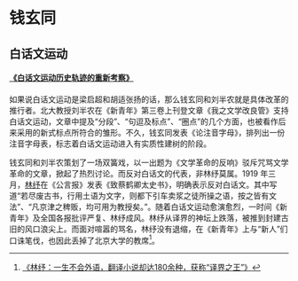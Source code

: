 # 钱玄同



## 白话文运动

#### [《白话文运动历史轨迹的重新考察》](https://www.zhihu.com/xen/market/pdf-view/paid_magazine/1394769650614411264)

如果说白话文运动是梁启超和胡适张扬的话，那么钱玄同和刘半农就是具体改革的推行者。北大教授刘半农在《新青年》第三卷上刊登文章《我之文学改良管》支持白话文运动，文章中提及“分段”、“句逗及标点”、“圈点”的几个方面，也被看作后来采用的新式标点所符合的雏形。不久，钱玄同发表《论注音字母》，排列出一份注音字母表，标志着白话文运动进入有实质性建树的阶段。

钱玄同和刘半农策划了一场双簧戏，以一出题为《文学革命的反响》驳斥咒骂文学革命的文章，掀起了热烈讨论。而反对白话文的代表，非林纾莫属。1919 年三月，[林纾](/maps/_person/lin-shu)在《公言报》发表《致蔡鹤卿太史书》，明确表示反对白话文。其中写道“若尽废古书，行用土语为文字，则都下引车卖浆之徒所操之语，按之皆有文法”、“凡京津之稗贩，均可用为教授矣。”。随着白话文运动愈演愈烈，一时间《新青年》及全国各报批评严复、林纾成风。林纾从译界的神坛上跌落，被推到封建古旧的风口浪尖上。而面对喧嚣的骂名，林纾没有退缩，在《新青年》上与“新人”们口诛笔伐，也因此丢掉了北京大学的教席[^lin-shu]。

[^lin-shu]: [《林纾：一生不会外语，翻译小说却达180余种，获称“译界之王”》](https://baijiahao.baidu.com/s?id=1680344943015171076)
